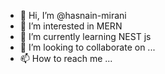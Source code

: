 - 👋 Hi, I’m @hasnain-mirani 
- 👀 I’m interested in MERN
- 🌱 I’m currently learning NEST js
- 💞️ I’m looking to collaborate on ...
- 📫 How to reach me ...

<!---
hasnain-mirani/hasnain-mirani is a ✨ special ✨ repository because its `README.md` (this file) appears on your GitHub profile.
You can click the Preview link to take a look at your changes.
--->
